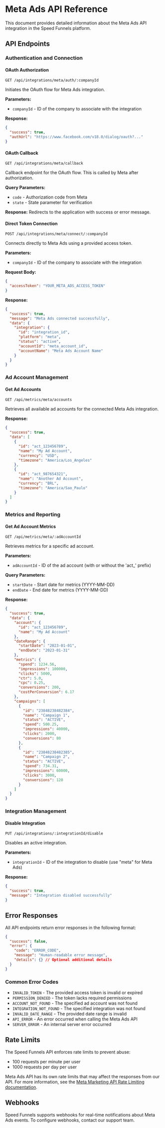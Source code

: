 # Meta Ads API Reference

This document provides detailed information about the Meta Ads API integration in the Speed Funnels platform.

## API Endpoints

### Authentication and Connection

#### OAuth Authorization

```
GET /api/integrations/meta/auth/:companyId
```

Initiates the OAuth flow for Meta Ads integration.

**Parameters:**
- `companyId` - ID of the company to associate with the integration

**Response:**
```json
{
  "success": true,
  "authUrl": "https://www.facebook.com/v18.0/dialog/oauth?..."
}
```

#### OAuth Callback

```
GET /api/integrations/meta/callback
```

Callback endpoint for the OAuth flow. This is called by Meta after authorization.

**Query Parameters:**
- `code` - Authorization code from Meta
- `state` - State parameter for verification

**Response:**
Redirects to the application with success or error message.

#### Direct Token Connection

```
POST /api/integrations/meta/connect/:companyId
```

Connects directly to Meta Ads using a provided access token.

**Parameters:**
- `companyId` - ID of the company to associate with the integration

**Request Body:**
```json
{
  "accessToken": "YOUR_META_ADS_ACCESS_TOKEN"
}
```

**Response:**
```json
{
  "success": true,
  "message": "Meta Ads connected successfully",
  "data": {
    "integration": {
      "id": "integration_id",
      "platform": "meta",
      "status": "active",
      "accountId": "meta_account_id",
      "accountName": "Meta Ads Account Name"
    }
  }
}
```

### Ad Account Management

#### Get Ad Accounts

```
GET /api/metrics/meta/accounts
```

Retrieves all available ad accounts for the connected Meta Ads integration.

**Response:**
```json
{
  "success": true,
  "data": [
    {
      "id": "act_123456789",
      "name": "My Ad Account",
      "currency": "USD",
      "timezone": "America/Los_Angeles"
    },
    {
      "id": "act_987654321",
      "name": "Another Ad Account",
      "currency": "BRL",
      "timezone": "America/Sao_Paulo"
    }
  ]
}
```

### Metrics and Reporting

#### Get Ad Account Metrics

```
GET /api/metrics/meta/:adAccountId
```

Retrieves metrics for a specific ad account.

**Parameters:**
- `adAccountId` - ID of the ad account (with or without the 'act_' prefix)

**Query Parameters:**
- `startDate` - Start date for metrics (YYYY-MM-DD)
- `endDate` - End date for metrics (YYYY-MM-DD)

**Response:**
```json
{
  "success": true,
  "data": {
    "account": {
      "id": "act_123456789",
      "name": "My Ad Account"
    },
    "dateRange": {
      "startDate": "2023-01-01",
      "endDate": "2023-01-31"
    },
    "metrics": {
      "spend": 1234.56,
      "impressions": 100000,
      "clicks": 5000,
      "ctr": 5.0,
      "cpc": 0.25,
      "conversions": 200,
      "costPerConversion": 6.17
    },
    "campaigns": [
      {
        "id": "23848238482384",
        "name": "Campaign 1",
        "status": "ACTIVE",
        "spend": 500.25,
        "impressions": 40000,
        "clicks": 2000,
        "conversions": 80
      },
      {
        "id": "23848238482385",
        "name": "Campaign 2",
        "status": "ACTIVE",
        "spend": 734.31,
        "impressions": 60000,
        "clicks": 3000,
        "conversions": 120
      }
    ]
  }
}
```

### Integration Management

#### Disable Integration

```
PUT /api/integrations/:integrationId/disable
```

Disables an active integration.

**Parameters:**
- `integrationId` - ID of the integration to disable (use "meta" for Meta Ads)

**Response:**
```json
{
  "success": true,
  "message": "Integration disabled successfully"
}
```

## Error Responses

All API endpoints return error responses in the following format:

```json
{
  "success": false,
  "error": {
    "code": "ERROR_CODE",
    "message": "Human-readable error message",
    "details": {} // Optional additional details
  }
}
```

### Common Error Codes

- `INVALID_TOKEN` - The provided access token is invalid or expired
- `PERMISSION_DENIED` - The token lacks required permissions
- `ACCOUNT_NOT_FOUND` - The specified ad account was not found
- `INTEGRATION_NOT_FOUND` - The specified integration was not found
- `INVALID_DATE_RANGE` - The provided date range is invalid
- `API_ERROR` - An error occurred when calling the Meta Ads API
- `SERVER_ERROR` - An internal server error occurred

## Rate Limits

The Speed Funnels API enforces rate limits to prevent abuse:

- 100 requests per minute per user
- 1000 requests per day per user

Meta Ads API has its own rate limits that may affect the responses from our API. For more information, see the [Meta Marketing API Rate Limiting documentation](https://developers.facebook.com/docs/marketing-api/overview/rate-limiting).

## Webhooks

Speed Funnels supports webhooks for real-time notifications about Meta Ads events. To configure webhooks, contact our support team.
